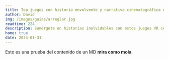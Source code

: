 ```yaml
---
title: Top juegos con historia envolvente y narrativa cinematográfica en VR
author: David
img: /images/guias/arreglar.jpg
readtime: 224
description: Sumérgete en historias inolvidables con estos juegos VR centrados en narrativa.
home: true
date: 2024-01-31
---
```

Esto es una prueba del contenido de un MD **mira como mola**.